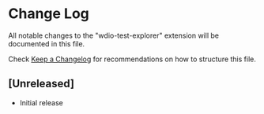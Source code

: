 # Change Log

All notable changes to the "wdio-test-explorer" extension will be documented in this file.

Check [Keep a Changelog](http://keepachangelog.com/) for recommendations on how to structure this file.

## [Unreleased]

- Initial release